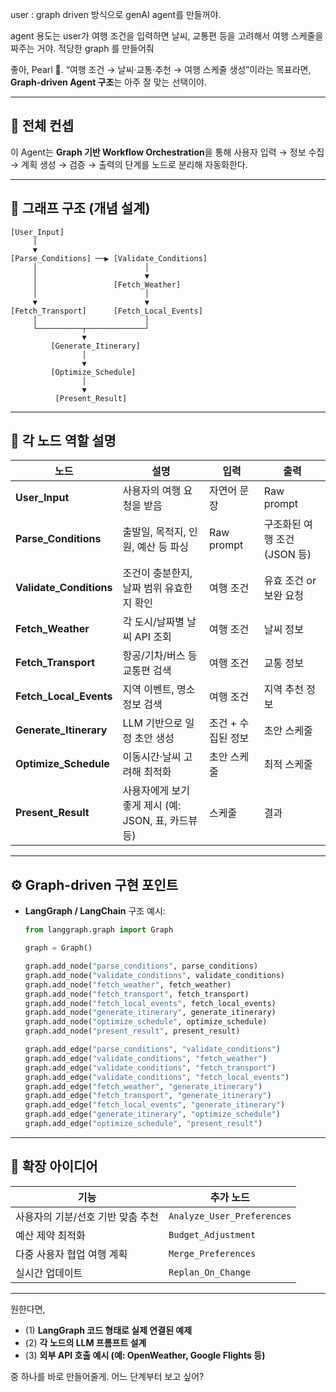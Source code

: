 
user : graph driven 방식으로 genAI agent를 만들꺼야.

agent 용도는 user가 여행 조건을 입력하면 날씨, 교통편 등을 고려해서 여행 스케줄을 짜주는 거야.
적당한 graph 를 만들어줘

좋아, Pearl 🌊.
“여행 조건 → 날씨·교통·추천 → 여행 스케줄 생성”이라는 목표라면, **Graph-driven Agent 구조**는 아주 잘 맞는 선택이야.

---

## 🧭 전체 컨셉

이 Agent는 **Graph 기반 Workflow Orchestration**을 통해
사용자 입력 → 정보 수집 → 계획 생성 → 검증 → 출력의 단계를 노드로 분리해 자동화한다.

---

## 🧩 그래프 구조 (개념 설계)

```
[User_Input]
     │
     ▼
[Parse_Conditions] ──▶ [Validate_Conditions]
     │                        │
     │                        ▼
     │                 [Fetch_Weather]
     │                        │
     ▼                        ▼
[Fetch_Transport]      [Fetch_Local_Events]
     │                        │
     └──────────┬─────────────┘
                ▼
         [Generate_Itinerary]
                │
                ▼
         [Optimize_Schedule]
                │
                ▼
          [Present_Result]
```

---

## 🧠 각 노드 역할 설명

| 노드                      | 설명                                 | 입력          | 출력                 |
| ----------------------- | ---------------------------------- | ----------- | ------------------ |
| **User_Input**          | 사용자의 여행 요청을 받음                     | 자연어 문장      | Raw prompt         |
| **Parse_Conditions**    | 출발일, 목적지, 인원, 예산 등 파싱              | Raw prompt  | 구조화된 여행 조건(JSON 등) |
| **Validate_Conditions** | 조건이 충분한지, 날짜 범위 유효한지 확인            | 여행 조건       | 유효 조건 or 보완 요청     |
| **Fetch_Weather**       | 각 도시/날짜별 날씨 API 조회                 | 여행 조건       | 날씨 정보              |
| **Fetch_Transport**     | 항공/기차/버스 등 교통편 검색                  | 여행 조건       | 교통 정보              |
| **Fetch_Local_Events**  | 지역 이벤트, 명소 정보 검색                   | 여행 조건       | 지역 추천 정보           |
| **Generate_Itinerary**  | LLM 기반으로 일정 초안 생성                  | 조건 + 수집된 정보 | 초안 스케줄             |
| **Optimize_Schedule**   | 이동시간·날씨 고려해 최적화                    | 초안 스케줄      | 최적 스케줄             |
| **Present_Result**      | 사용자에게 보기 좋게 제시 (예: JSON, 표, 카드뷰 등) | 스케줄         | 결과                 |

---

## ⚙️ Graph-driven 구현 포인트

* **LangGraph / LangChain** 구조 예시:

  ```python
  from langgraph.graph import Graph

  graph = Graph()

  graph.add_node("parse_conditions", parse_conditions)
  graph.add_node("validate_conditions", validate_conditions)
  graph.add_node("fetch_weather", fetch_weather)
  graph.add_node("fetch_transport", fetch_transport)
  graph.add_node("fetch_local_events", fetch_local_events)
  graph.add_node("generate_itinerary", generate_itinerary)
  graph.add_node("optimize_schedule", optimize_schedule)
  graph.add_node("present_result", present_result)

  graph.add_edge("parse_conditions", "validate_conditions")
  graph.add_edge("validate_conditions", "fetch_weather")
  graph.add_edge("validate_conditions", "fetch_transport")
  graph.add_edge("validate_conditions", "fetch_local_events")
  graph.add_edge("fetch_weather", "generate_itinerary")
  graph.add_edge("fetch_transport", "generate_itinerary")
  graph.add_edge("fetch_local_events", "generate_itinerary")
  graph.add_edge("generate_itinerary", "optimize_schedule")
  graph.add_edge("optimize_schedule", "present_result")
  ```

---

## 🧩 확장 아이디어

| 기능                  | 추가 노드                      |
| ------------------- | -------------------------- |
| 사용자의 기분/선호 기반 맞춤 추천 | `Analyze_User_Preferences` |
| 예산 제약 최적화           | `Budget_Adjustment`        |
| 다중 사용자 협업 여행 계획     | `Merge_Preferences`        |
| 실시간 업데이트            | `Replan_On_Change`         |

---

원한다면,

* (1) **LangGraph 코드 형태로 실제 연결된 예제**
* (2) **각 노드의 LLM 프롬프트 설계**
* (3) **외부 API 호출 예시 (예: OpenWeather, Google Flights 등)**

중 하나를 바로 만들어줄게.
어느 단계부터 보고 싶어?
